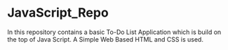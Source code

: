 # JavaScript_Repo
In this repository contains a basic To-Do List Application which is build on the top of Java Script.
A Simple Web Based HTML and CSS is used.
